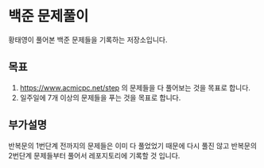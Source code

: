 # 백준 문제풀이

황태영이 풀어본 백준 문제들을 기록하는 저장소입니다.

## 목표
1. https://www.acmicpc.net/step 의 문제들을 다 풀어보는 것을 목표로 합니다.
2. 일주일에 7개 이상의 문제들을 푸는 것을 목표로 합니다.

## 부가설명
반복문의 1번단계 전까지의 문제들은 이미 다 풀었었기 때문에 다시 풀진 않고 
반복문의 2번단계 문제들부터 풀어서 레포지토리에 기록할 것 입니다.
